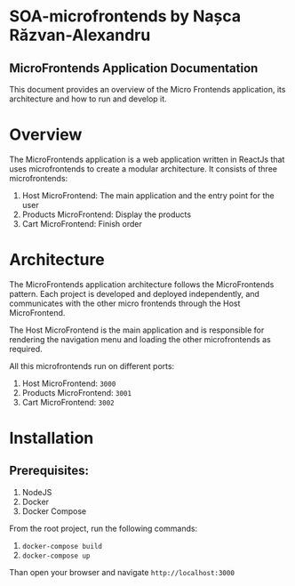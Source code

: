 # SOA-microfrontends by Nașca Răzvan-Alexandru

## MicroFrontends Application Documentation
This document provides an overview of the Micro Frontends application, its architecture and how to run and develop it.

# Overview 
The MicroFrontends application is a web application written in ReactJs that uses microfrontends to create a modular architecture. It consists of three microfrontends:
1.	Host MicroFrontend: The main application and the entry point for the user
2.	Products MicroFrontend: Display the products
3.	Cart MicroFrontend: Finish order

# Architecture
The MicroFrontends application architecture follows the MicroFrontends pattern. Each project is developed and deployed independently, and communicates with the other micro frontends through the Host MicroFrontend.

The Host MicroFrontend is the main application and is responsible for rendering the navigation menu and loading the other microfrontends as required. 

All this microfrontends run on different ports:
1.	Host MicroFrontend: `3000`
2.	Products MicroFrontend: `3001`
3.	Cart MicroFrontend: `3002`


# Installation

## Prerequisites:
1.	NodeJS
2.	Docker
3.	Docker Compose

From the root project, run the following commands:
1.	`docker-compose build`
2.	`docker-compose up`

Than open your browser and navigate `http://localhost:3000`

